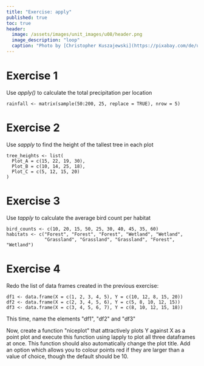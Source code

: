```yaml
---
title: "Exercise: apply"
published: true
toc: true
header:
  image: /assets/images/unit_images/u08/header.png
  image_description: "loop"
  caption: "Photo by [Christopher Kuszajewski](https://pixabay.com/de/users/kuszapro-369349/?utm_source=link-attribution&amp;utm_medium=referral&amp;utm_campaign=image&amp;utm_content=583537) [from Pixabay](https://pixabay.com/de/?utm_source=link-attribution&amp;utm_medium=referral&amp;utm_campaign=image&amp;utm_content=583537)"
---
```


# Exercise 1

Use *apply()* to calculate the total precipitation per location

```{r}
rainfall <- matrix(sample(50:200, 25, replace = TRUE), nrow = 5)
```

<!--
solution:
```{r}
total_rainfall <- apply(rainfall, MARGIN = 1, FUN = sum)
```
-->


# Exercise 2
Use *sapply* to find the height of the tallest tree in each plot
```{r}
tree_heights <- list(
  Plot_A = c(15, 22, 19, 30),
  Plot_B = c(10, 14, 25, 18),
  Plot_C = c(5, 12, 15, 20)
)
```

<!--

```{r}
max_height <- sapply(tree_heights, max)
```

-->

# Exercise 3
Use *tapply* to calculate the average bird count per habitat

```{r}
bird_counts <- c(10, 20, 15, 50, 25, 30, 40, 45, 35, 60)
habitats <- c("Forest", "Forest", "Forest", "Wetland", "Wetland", 
              "Grassland", "Grassland", "Grassland", "Forest", "Wetland")
```

<!--

```{r}
mean_birds <- tapply(bird_counts, habitats, FUN = mean)
```
-->


# Exercise 4


Redo the list of data frames created in the previous exercise:

```{r}
df1 <- data.frame(X = c(1, 2, 3, 4, 5), Y = c(10, 12, 8, 15, 20))
df2 <- data.frame(X = c(2, 3, 4, 5, 6), Y = c(5, 8, 10, 12, 15))
df3 <- data.frame(X = c(3, 4, 5, 6, 7), Y = c(8, 10, 12, 15, 18))
```

This time, name the elements "df1", "df2" and "df3"

Now, create a function "niceplot" that attractively plots Y against X as a point plot and execute this function using lapply to plot all three dataframes at once. 
This function should also automatically change the plot title.
Add an option which allows you to colour points red if they are larger than a value of choice, though the default should be 10.


<!--
```{r}

niceplot <- function(x, threshold=14) {
  
  data <- df.list[[x]]  # Extract the dataframe from the list
  
  # Define colors: Red if Y > threshold, otherwise black
  colours <- ifelse(data$Y > threshold, "red", "black")
  
  # Create the plot
  plot(Y ~ X, data = data, ylim = c(2, 22), xlim = c(1, 7), 
       main = x, pch = 19, col = colours)
}

lapply(names(df.list), function(x)niceplot(x,threshold=10))
```

-->